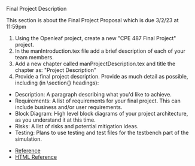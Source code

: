 Final Project Description

This section is about the Final Project Proposal which is due 3/2/23 at 11:59pm
1.  Using the Openleaf project, create a new "CPE 487 Final Project" project.
2.  In the manIntroduction.tex file add a brief description of each of your team members.
3.  Add a new chapter called manProjectDescription.tex and title the chapter as: "Project Description"
4.  Provide a final project description.  Provide as much detail as possible, including (in \section{} headings):
-  Description: A paragraph describing what you'd like to achieve.
-  Requirements: A list of requirements for your final project.  This can include business and/or user requirements.
-  Block Diagram: High level block diagrams of your project architecture, as you understand it at this time.
-  Risks: A list of risks and potential mitigation ideas.
-  Testing: Plans to use testing and test files for the testbench part of the simulation.

+ [Reference](https://github.com/mtootoonchi/Tetris)
+ [HTML Reference](https://gist.github.com/straker/3c98304f8a6a9174efd8292800891ea1)
